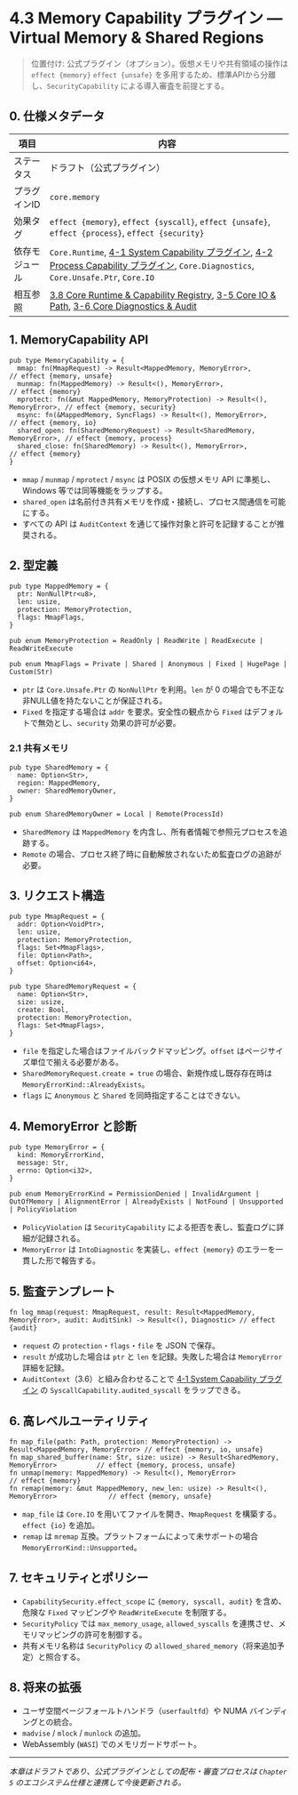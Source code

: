 # 4.3 Memory Capability プラグイン — Virtual Memory & Shared Regions

> 位置付け: 公式プラグイン（オプション）。仮想メモリや共有領域の操作は `effect {memory}` `effect {unsafe}` を多用するため、標準APIから分離し、`SecurityCapability` による導入審査を前提とする。

## 0. 仕様メタデータ

| 項目 | 内容 |
| --- | --- |
| ステータス | ドラフト（公式プラグイン） |
| プラグインID | `core.memory` |
| 効果タグ | `effect {memory}`, `effect {syscall}`, `effect {unsafe}`, `effect {process}`, `effect {security}` |
| 依存モジュール | `Core.Runtime`, [4-1 System Capability プラグイン](4-1-system-plugin.md), [4-2 Process Capability プラグイン](4-2-process-plugin.md), `Core.Diagnostics`, `Core.Unsafe.Ptr`, `Core.IO` |
| 相互参照 | [3.8 Core Runtime & Capability Registry](3-8-core-runtime-capability.md), [3-5 Core IO & Path](3-5-core-io-path.md), [3-6 Core Diagnostics & Audit](3-6-core-diagnostics-audit.md) |

## 1. MemoryCapability API

```reml
pub type MemoryCapability = {
  mmap: fn(MmapRequest) -> Result<MappedMemory, MemoryError>,                // effect {memory, unsafe}
  munmap: fn(MappedMemory) -> Result<(), MemoryError>,                       // effect {memory}
  mprotect: fn(&mut MappedMemory, MemoryProtection) -> Result<(), MemoryError>, // effect {memory, security}
  msync: fn(&MappedMemory, SyncFlags) -> Result<(), MemoryError>,            // effect {memory, io}
  shared_open: fn(SharedMemoryRequest) -> Result<SharedMemory, MemoryError>, // effect {memory, process}
  shared_close: fn(SharedMemory) -> Result<(), MemoryError>,                 // effect {memory}
}
```

- `mmap` / `munmap` / `mprotect` / `msync` は POSIX の仮想メモリ API に準拠し、Windows 等では同等機能をラップする。
- `shared_open` は名前付き共有メモリを作成・接続し、プロセス間通信を可能にする。
- すべての API は `AuditContext` を通じて操作対象と許可を記録することが推奨される。

## 2. 型定義

```reml
pub type MappedMemory = {
  ptr: NonNullPtr<u8>,
  len: usize,
  protection: MemoryProtection,
  flags: MmapFlags,
}

pub enum MemoryProtection = ReadOnly | ReadWrite | ReadExecute | ReadWriteExecute

pub enum MmapFlags = Private | Shared | Anonymous | Fixed | HugePage | Custom(Str)
```

- `ptr` は `Core.Unsafe.Ptr` の `NonNullPtr` を利用。`len` が 0 の場合でも不正な非NULL値を持たないことが保証される。
- `Fixed` を指定する場合は `addr` を要求。安全性の観点から `Fixed` はデフォルトで無効とし、`security` 効果の許可が必要。

### 2.1 共有メモリ

```reml
pub type SharedMemory = {
  name: Option<Str>,
  region: MappedMemory,
  owner: SharedMemoryOwner,
}

pub enum SharedMemoryOwner = Local | Remote(ProcessId)
```

- `SharedMemory` は `MappedMemory` を内含し、所有者情報で参照元プロセスを追跡する。
- `Remote` の場合、プロセス終了時に自動解放されないため監査ログの追跡が必要。

## 3. リクエスト構造

```reml
pub type MmapRequest = {
  addr: Option<VoidPtr>,
  len: usize,
  protection: MemoryProtection,
  flags: Set<MmapFlags>,
  file: Option<Path>,
  offset: Option<i64>,
}

pub type SharedMemoryRequest = {
  name: Option<Str>,
  size: usize,
  create: Bool,
  protection: MemoryProtection,
  flags: Set<MmapFlags>,
}
```

- `file` を指定した場合はファイルバックドマッピング。`offset` はページサイズ単位で揃える必要がある。
- `SharedMemoryRequest.create = true` の場合、新規作成し既存存在時は `MemoryErrorKind::AlreadyExists`。
- `flags` に `Anonymous` と `Shared` を同時指定することはできない。

## 4. MemoryError と診断

```reml
pub type MemoryError = {
  kind: MemoryErrorKind,
  message: Str,
  errno: Option<i32>,
}

pub enum MemoryErrorKind = PermissionDenied | InvalidArgument | OutOfMemory | AlignmentError | AlreadyExists | NotFound | Unsupported | PolicyViolation
```

- `PolicyViolation` は `SecurityCapability` による拒否を表し、監査ログに詳細が記録される。
- `MemoryError` は `IntoDiagnostic` を実装し、`effect {memory}` のエラーを一貫した形で報告する。

## 5. 監査テンプレート

```reml
fn log_mmap(request: MmapRequest, result: Result<MappedMemory, MemoryError>, audit: AuditSink) -> Result<(), Diagnostic> // effect {audit}
```

- `request` の `protection`・`flags`・`file` を JSON で保存。
- `result` が成功した場合は `ptr` と `len` を記録。失敗した場合は `MemoryError` 詳細を記録。
- `AuditContext`（3.6）と組み合わせることで [4-1 System Capability プラグイン](4-1-system-plugin.md) の `SyscallCapability.audited_syscall` をラップできる。

## 6. 高レベルユーティリティ

```reml
fn map_file(path: Path, protection: MemoryProtection) -> Result<MappedMemory, MemoryError> // effect {memory, io, unsafe}
fn map_shared_buffer(name: Str, size: usize) -> Result<SharedMemory, MemoryError>          // effect {memory, process, unsafe}
fn unmap(memory: MappedMemory) -> Result<(), MemoryError>                                  // effect {memory}
fn remap(memory: &mut MappedMemory, new_len: usize) -> Result<(), MemoryError>             // effect {memory, unsafe}
```

- `map_file` は `Core.IO` を用いてファイルを開き、`MmapRequest` を構築する。`effect {io}` を追加。
- `remap` は `mremap` 互換。プラットフォームによって未サポートの場合 `MemoryErrorKind::Unsupported`。

## 7. セキュリティとポリシー

- `CapabilitySecurity.effect_scope` に `{memory, syscall, audit}` を含め、危険な `Fixed` マッピングや `ReadWriteExecute` を制限する。
- `SecurityPolicy` では `max_memory_usage`, `allowed_syscalls` を連携させ、メモリマッピングの許可を制御する。
- 共有メモリ名称は `SecurityPolicy` の `allowed_shared_memory`（将来追加予定）と照合する。

## 8. 将来の拡張

- ユーザ空間ページフォールトハンドラ（`userfaultfd`）や NUMA バインディングとの統合。
- `madvise` / `mlock` / `munlock` の追加。
- WebAssembly (`WASI`) でのメモリガードサポート。

---

*本章はドラフトであり、公式プラグインとしての配布・審査プロセスは `Chapter 5` のエコシステム仕様と連携して今後更新される。*
